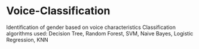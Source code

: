 # Voice-Classification
Identification of gender based on voice characteristics
Classification algorithms used: Decision Tree, Random Forest, SVM, Naive Bayes, Logistic Regression, KNN
